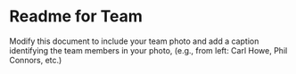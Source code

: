 # Readme for Team

Modify this document to include your team photo and add a caption identifying the team members in your photo, (e.g., from left: Carl Howe, Phil Connors, etc.)

